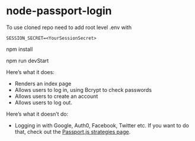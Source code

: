 # node-passport-login

To use cloned repo need to add root level .env with

    SESSION_SECRET=<YourSessionSecret>

npm install

npm run devStart

Here’s what it does:

- Renders an index page
- Allows users to log in, using Bcrypt to check passwords
- Allows users to create an account
- Allows users to log out.

Here’s what it doesn’t do:

- Logging in with Google, Auth0, Facebook, Twitter etc. If you want to do that, check out the [Passport.js strategies page](http://www.passportjs.org/packages/).
